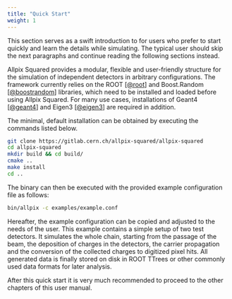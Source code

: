 ```yaml
---
title: "Quick Start"
weight: 1
---
```


This section serves as a swift introduction to for users who prefer to
start quickly and learn the details while simulating. The typical user
should skip the next paragraphs and continue reading the following
sections instead.

Allpix Squared provides a modular, flexible and user-friendly structure
for the simulation of independent detectors in arbitrary configurations.
The framework currently relies on the ROOT \[[@root]\] and Boost.Random
\[[@boostrandom]\] libraries, which need to be installed and loaded before
using Allpix Squared. For many use cases, installations of Geant4
\[[@geant4]\] and Eigen3 \[[@eigen3]\] are required in addition.

The minimal, default installation can be obtained by executing the
commands listed below.
```sh
git clone https://gitlab.cern.ch/allpix-squared/allpix-squared
cd allpix-squared
mkdir build && cd build/
cmake ..
make install
cd ..
```

The binary can then be executed with the provided example configuration
file as follows:
```sh
bin/allpix -c examples/example.conf
```

Hereafter, the example configuration can be copied and adjusted to the
needs of the user. This example contains a simple setup of two test
detectors. It simulates the whole chain, starting from the passage of
the beam, the deposition of charges in the detectors, the carrier
propagation and the conversion of the collected charges to digitized
pixel hits. All generated data is finally stored on disk in ROOT TTrees
or other commonly used data formats for later analysis.

After this quick start it is very much recommended to proceed to the
other chapters of this user manual.


[@root]: http://root.cern.ch/
[@boostrandom]: https://www.boost.org/doc/libs/1_75_0/doc/html/boost_random/reference.html
[@geant4]: https://doi.org/10.1016/S0168-9002(03)01368-8
[@eigen3]: http://eigen.tuxfamily.org
